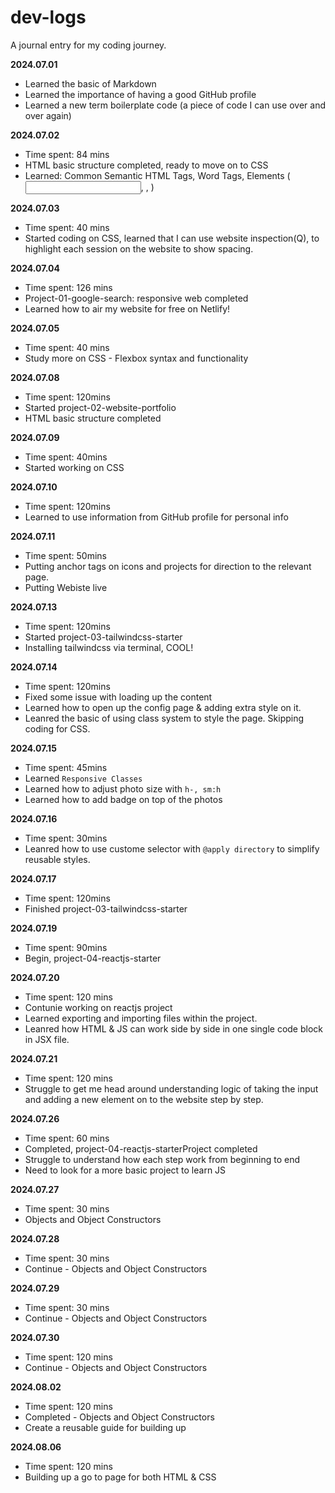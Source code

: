 # dev-logs
 
A journal entry for my coding journey.

**2024.07.01**

- Learned the basic of Markdown
- Learned the importance of having a good GitHub profile
- Learned a new term boilerplate code (a piece of code I can use over and over again)

**2024.07.02**
- Time spent: 84 mins
- HTML basic structure completed, ready to move on to CSS
- Learned: Common Semantic HTML Tags, Word Tags, Elements (<input/>, <a>, <span>)

**2024.07.03**
- Time spent: 40 mins
- Started coding on CSS, learned that I can use website inspection(Q), to highlight each session on the website to show spacing.

**2024.07.04**
- Time spent: 126 mins
- Project-01-google-search: responsive web completed
- Learned how to air my website for free on Netlify!

**2024.07.05**
- Time spent: 40 mins
- Study more on CSS - Flexbox syntax and functionality

**2024.07.08**
- Time spent: 120mins
- Started project-02-website-portfolio
- HTML basic structure completed

**2024.07.09**
- Time spent: 40mins
- Started working on CSS

**2024.07.10**
- Time spent: 120mins
- Learned to use information from GitHub profile for personal info

**2024.07.11**
- Time spent: 50mins
- Putting anchor tags on icons and projects for direction to the relevant page.
- Putting Webiste live

**2024.07.13**
- Time spent: 120mins
- Started project-03-tailwindcss-starter
- Installing tailwindcss via terminal, COOL!

**2024.07.14**
- Time spent: 120mins
- Fixed some issue with loading up the content
- Learned how to open up the config page & adding extra style on it.
- Leanred the basic of using class system to style the page. Skipping coding for CSS. 

**2024.07.15**
- Time spent: 45mins
- Learned `Responsive Classes` 
- Learned how to adjust photo size with `h-, sm:h `
- Learned how to add badge on top of the photos

**2024.07.16**
- Time spent: 30mins
- Leanred how to use custome selector with `@apply directory` to simplify reusable styles.

**2024.07.17**
- Time spent: 120mins
- Finished project-03-tailwindcss-starter

**2024.07.19**
- Time spent: 90mins
- Begin, project-04-reactjs-starter

**2024.07.20**
- Time spent: 120 mins
- Contunie working on reactjs project
- Learned exporting and importing files within the project. 
- Leanred how HTML & JS can work side by side in one single code block in JSX file. 

**2024.07.21**
- Time spent: 120 mins
- Struggle to get me head around understanding logic of taking the input and adding a new element on to the website step by step. 

**2024.07.26**
- Time spent: 60 mins
- Completed, project-04-reactjs-starterProject completed
- Struggle to understand how each step work from beginning to end
- Need to look for a more basic project to learn JS

**2024.07.27**
- Time spent: 30 mins
- Objects and Object Constructors

**2024.07.28**
- Time spent: 30 mins
- Continue - Objects and Object Constructors

**2024.07.29**
- Time spent: 30 mins
- Continue - Objects and Object Constructors

**2024.07.30**
- Time spent: 120 mins
- Continue - Objects and Object Constructors

**2024.08.02**
- Time spent: 120 mins
- Completed - Objects and Object Constructors
- Create a reusable guide for building up 

**2024.08.06**
- Time spent: 120 mins
- Building up a go to page for both HTML & CSS